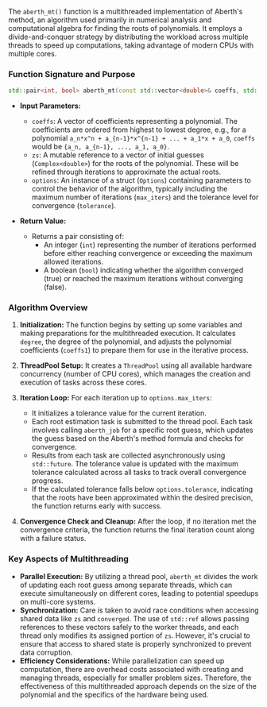 The `aberth_mt()` function is a multithreaded implementation of Aberth's method, an algorithm used primarily in numerical analysis and computational algebra for finding the roots of polynomials. It employs a divide-and-conquer strategy by distributing the workload across multiple threads to speed up computations, taking advantage of modern CPUs with multiple cores.

### Function Signature and Purpose

```cpp
std::pair<int, bool> aberth_mt(const std::vector<double>& coeffs, std::vector<std::complex<double>>& zs, const Options& options);
```

- **Input Parameters:**
  - `coeffs`: A vector of coefficients representing a polynomial. The coefficients are ordered from highest to lowest degree, e.g., for a polynomial `a_n*x^n + a_{n-1}*x^{n-1} + ... + a_1*x + a_0`, `coeffs` would be `{a_n, a_{n-1}, ..., a_1, a_0}`.
  - `zs`: A mutable reference to a vector of initial guesses (`Complex<double>`) for the roots of the polynomial. These will be refined through iterations to approximate the actual roots.
  - `options`: An instance of a struct (`Options`) containing parameters to control the behavior of the algorithm, typically including the maximum number of iterations (`max_iters`) and the tolerance level for convergence (`tolerance`).

- **Return Value:**
  - Returns a pair consisting of:
    - An integer (`int`) representing the number of iterations performed before either reaching convergence or exceeding the maximum allowed iterations.
    - A boolean (`bool`) indicating whether the algorithm converged (true) or reached the maximum iterations without converging (false).

### Algorithm Overview

1. **Initialization:** The function begins by setting up some variables and making preparations for the multithreaded execution. It calculates `degree`, the degree of the polynomial, and adjusts the polynomial coefficients (`coeffs1`) to prepare them for use in the iterative process.

2. **ThreadPool Setup:** It creates a `ThreadPool` using all available hardware concurrency (number of CPU cores), which manages the creation and execution of tasks across these cores.

3. **Iteration Loop:** For each iteration up to `options.max_iters`:
   - It initializes a tolerance value for the current iteration.
   - Each root estimation task is submitted to the thread pool. Each task involves calling `aberth_job` for a specific root guess, which updates the guess based on the Aberth's method formula and checks for convergence.
   - Results from each task are collected asynchronously using `std::future`. The tolerance value is updated with the maximum tolerance calculated across all tasks to track overall convergence progress.
   - If the calculated tolerance falls below `options.tolerance`, indicating that the roots have been approximated within the desired precision, the function returns early with success.

4. **Convergence Check and Cleanup:** After the loop, if no iteration met the convergence criteria, the function returns the final iteration count along with a failure status.

### Key Aspects of Multithreading

- **Parallel Execution:** By utilizing a thread pool, `aberth_mt` divides the work of updating each root guess among separate threads, which can execute simultaneously on different cores, leading to potential speedups on multi-core systems.
- **Synchronization:** Care is taken to avoid race conditions when accessing shared data like `zs` and `converged`. The use of `std::ref` allows passing references to these vectors safely to the worker threads, and each thread only modifies its assigned portion of `zs`. However, it's crucial to ensure that access to shared state is properly synchronized to prevent data corruption.
- **Efficiency Considerations:** While parallelization can speed up computation, there are overhead costs associated with creating and managing threads, especially for smaller problem sizes. Therefore, the effectiveness of this multithreaded approach depends on the size of the polynomial and the specifics of the hardware being used.
